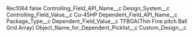 <?xml version="1.0" encoding="UTF-8"?>
<CustomMetadata xmlns="http://soap.sforce.com/2006/04/metadata" xmlns:xsi="http://www.w3.org/2001/XMLSchema-instance" xmlns:xsd="http://www.w3.org/2001/XMLSchema">
    <label>Rec1064</label>
    <protected>false</protected>
    <values>
        <field>Controlling_FIeld_API_Name__c</field>
        <value xsi:type="xsd:string">Design_System__c</value>
    </values>
    <values>
        <field>Controlling_FIeld_Value__c</field>
        <value xsi:type="xsd:string">Cu-45HP</value>
    </values>
    <values>
        <field>Dependent_Field_API_Name__c</field>
        <value xsi:type="xsd:string">Package_Type__c</value>
    </values>
    <values>
        <field>Dependent_Field_Value__c</field>
        <value xsi:type="xsd:string">TFBGA(Thin Fine pitch Ball Grid Array)</value>
    </values>
    <values>
        <field>Object_Name_for_Dependent_Picklist__c</field>
        <value xsi:type="xsd:string">Custom_Design__c</value>
    </values>
</CustomMetadata>
